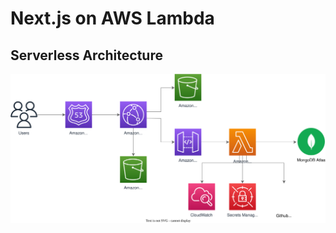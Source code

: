 # Next.js on AWS Lambda

## Serverless Architecture

![Next.js Serverless Architecture](./cdk/serverless-architecture.drawio.svg)
